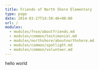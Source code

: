 ```yaml
---
title: Friends of North Shore Elementary
type: page
date: 2014-03-27T14:59:46+00:00
url: /
modules:
  - modules/fnse/aboutfriends.md
  - modules/common/testimonial.md
  - modules/northshore/aboutnorthshore.md
  - modules/common/spotlight.md
  - modules/common/volunteer.md
---
```

hello world
